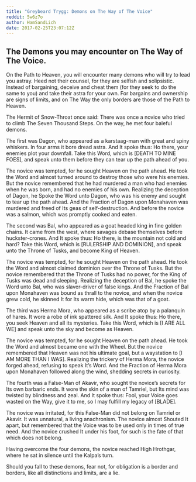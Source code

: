 ```yaml
---
title: "Greybeard Trygg: Demons on The Way of The Voice"
reddit: 5w6z7o
author: HamSandLich
date: 2017-02-25T23:07:12Z
---
```


The Demons you may encounter on The Way of The Voice. 
----

On the Path to Heaven, you will encounter many demons who will try to lead you astray. Heed not their counsel, for they are selfish and solipsistic.   Instead of bargaining, deceive and cheat them (for they seek to do the same to you) and take their astra for your own. For bargains and ownership are signs of limits, and on The Way the only borders are those of the Path to Heaven.

The Hermit of Snow-Throat once said: There was once a novice who tried to climb The Seven Thousand Steps. On the way, he met four baleful demons.

The first was Dagon, who appeared as a karstaag-man with great and spiny whiskers. In four arms it bore dread astra. And It spoke thus: Ho there, your enemies plot your downfall. Take this Word, which is [DEATH TO MINE FOES], and speak unto them before they can tear up the path ahead of you.

The novice was tempted, for he sought Heaven on the path ahead. He took the Word and almost turned around to destroy those who were his enemies. But the novice remembered that he had murdered a man who had enemies when he was born, and had no enemies of his own. Realizing the deception of Dagon, he Spoke the Word unto Dagon, who was his enemy and sought to tear up the path ahead. And the Fraction of Dagon upon Monahaven was murdered and freed of Its geas of self-destruction. And before the novice was a salmon, which was promptly cooked and eaten. 

The second was Bal, who appeared as a goat headed king in fine golden chains. It came from the west, where savages debase themselves before huckster-crones. And It spoke thus: Ho there, is the mountain not cold and hard? Take this Word, which is [RULERSHIP AND DOMINION], and speak unto the Throne of Tusks, and become King of Heaven.

The novice was tempted, for he sought Heaven on the path ahead. He took the Word and almost claimed dominion over the Throne of Tusks. But the novice remembered that the Throne of Tusks had no power, for the King of Tusks was dead and sleeping. Realizing the deception of Bal, he spoke the Word unto Bal, who was slaver-driver of false kings. And the Fraction of Bal upon Monahaven was bound as thrall to the novice, and when the novice grew cold, he skinned It for Its warm hide, which was that of a goat.

The third was Herma Mora, who appeared as a scribe atop by a palanquin of hares. It wore a robe of ink spattered silk. And It spoke thus: Ho there, you seek Heaven and all its mysteries. Take this Word, which is [I ARE ALL WE] and speak unto the sky and become as Heaven.

The novice was tempted, for he sought Heaven on the path ahead. He took the Word and almost became one with the Wheel. But the novice remembered that Heaven was not his ultimate goal, but a waystation to [I AM MORE THAN I WAS]. Realizing the trickery of Herma Mora, the novice forged ahead, refusing to speak It’s Word. And the Fraction of Herma Mora upon Monahaven followed along the wind, shedding secrets in curiosity.

The fourth was a False-Man of Akavir, who sought the novice’s secrets for Its own barbaric ends. It wore the skin of a man of Tamriel, but Its mind was twisted by blindness and zeal. And It spoke thus: Fool, your Voice goes wasted on the Way, give it to me, so I may fulfill my legacy of [BLADE].

The novice was irritated, for this False-Man did not belong on Tamriel or Akavir. It was unnatural, a living anachronism. The novice almost Shouted It apart, but remembered that the Voice was to be used only in times of true need. And the novice crushed It under his foot, for such is the fate of that which does not belong.

Having overcome the four demons, the novice reached High Hrothgar, where he sat in silence until the Kalpa’s turn.

Should you fall to these demons, fear not, for obligation is a border and borders, like all distinctions and limits, are a lie.


